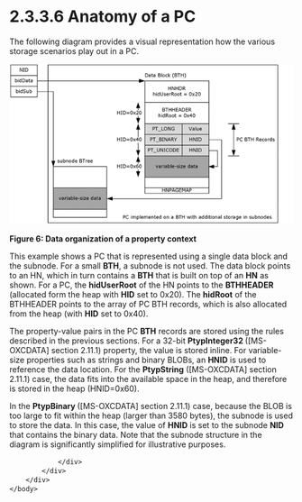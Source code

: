 <html dir="LTR" xmlns:mshelp="http://msdn.microsoft.com/mshelp" xmlns:ddue="http://ddue.schemas.microsoft.com/authoring/2003/5" xmlns:xlink="http://www.w3.org/1999/xlink" xmlns:tool="http://www.microsoft.com/tooltip">
    <head>
        <meta http-equiv="Content-Type" content="text/html; CHARSET=utf-8"></meta>
        <meta name="save" content="history"></meta>
        <title>2.3.3.6 Anatomy of a PC</title>
        <xml>
            <mshelp:toctitle title="2.3.3.6 Anatomy of a PC"></mshelp:toctitle>
            <mshelp:rltitle title="[MS-PST]: Anatomy of a PC"></mshelp:rltitle>
            <mshelp:keyword index="A" term="235cb001-ebd6-4124-872a-73b7d2485b8f"></mshelp:keyword>
            <mshelp:attr name="DCSext.ContentType" value="open specification"></mshelp:attr>
            <mshelp:attr name="AssetID" value="235cb001-ebd6-4124-872a-73b7d2485b8f"></mshelp:attr>
            <mshelp:attr name="TopicType" value="kbRef"></mshelp:attr>
            <mshelp:attr name="DCSext.Title" value="[MS-PST]: Anatomy of a PC" />
        </xml>
    </head>
    <body>
        <div id="header">
            <h1 class="heading">2.3.3.6 Anatomy of a PC</h1>
        </div>
        <div id="mainSection">
            <div id="mainBody">
                <div id="allHistory" class="saveHistory"></div>
                <div id="sectionSection0" class="section" name="collapseableSection">
                    

<p>The following diagram provides a visual representation how
the various storage scenarios play out in a PC.</p>

<p><img id="MS-PST_pict1eba58e1-e0f0-47e3-812d-de06e480dada.png" src="MS-PST_files/image006.png" alt="Data organization of a property context" title="Data organization of a property context"></p>

<p><b>Figure 6: Data organization of a property context</b></p>

<p>This example shows a PC that is represented using a single
data block and the subnode. For a small <b>BTH</b>, a subnode is not used. The
data block points to an HN, which in turn contains a <b>BTH</b> that is built
on top of an <b>HN</b> as shown. For a PC, the <b>hidUserRoot</b> of the HN
points to the <b>BTHHEADER</b> (allocated form the heap with <b>HID</b> set to
0x20). The <b>hidRoot</b> of the BTHHEADER points to the array of PC BTH
records, which is also allocated from the heap (with <b>HID</b> set to 0x40).</p>

<p>The property-value pairs in the PC <b>BTH</b> records are
stored using the rules described in the previous sections. For a 32-bit <b>PtypInteger32
</b>(<mshelp:link keywords="1afa0cd9-b1a0-4520-b623-bf15030af5d8" tabindex="0">[MS-OXCDATA]</mshelp:link>
section <mshelp:link keywords="0c77892e-288e-435a-9c49-be1c20c7afdb" tabindex="0">2.11.1</mshelp:link>)
property, the value is stored inline. For variable-size properties such as
strings and binary BLOBs, an <b>HNID</b> is used to reference the data
location. For the <b>PtypString</b> ([MS-OXCDATA] section 2.11.1) case, the
data fits into the available space in the heap, and therefore is stored in the
heap (HNID=0x60). </p>

<p>In the <b>PtypBinary </b>([MS-OXCDATA] section 2.11.1) case,
because the BLOB is too large to fit within the heap (larger than 3580 bytes),
the subnode is used to store the data. In this case, the value of <b>HNID</b>
is set to the subnode <b>NID</b> that contains the binary data. Note that the
subnode structure in the diagram is significantly simplified for illustrative
purposes.</p>


                </div>
            </div>
        </div>
    </body>
</html>